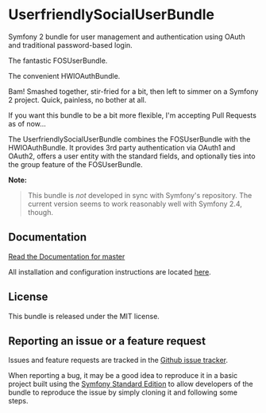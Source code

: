 UserfriendlySocialUserBundle
============================

Symfony 2 bundle for user management and authentication using OAuth and traditional password-based login.

The fantastic FOSUserBundle.

The convenient HWIOAuthBundle.

Bam! Smashed together, stir-fried for a bit, then left to simmer on a Symfony 2
project. Quick, painless, no bother at all.

If you want this bundle to be a bit more flexible, I'm accepting Pull Requests
as of now...

The UserfriendlySocialUserBundle combines the FOSUserBundle with the HWIOAuthBundle.
It provides 3rd party authentication via OAuth1 and OAuth2, offers a user entity
with the standard fields, and optionally ties into the group feature of the FOSUserBundle.

**Note:**

> This bundle is *not* developed in sync with Symfony's repository.
The current version seems to work reasonably well with Symfony 2.4, though.

Documentation
-------------

[Read the Documentation for master](https://github.com/userfriendly/SocialUserBundle/blob/master/Resources/doc/index.md)

All installation and configuration instructions are located
[here](https://github.com/userfriendly/SocialUserBundle/blob/master/Resources/doc/installation_and_configuration.md).

License
-------

This bundle is released under the MIT license.

Reporting an issue or a feature request
---------------------------------------

Issues and feature requests are tracked in the [Github issue tracker](https://github.com/userfriendly/SocialUserBundle/issues).

When reporting a bug, it may be a good idea to reproduce it in a basic project
built using the [Symfony Standard Edition](https://github.com/symfony/symfony-standard)
to allow developers of the bundle to reproduce the issue by simply cloning it
and following some steps.
